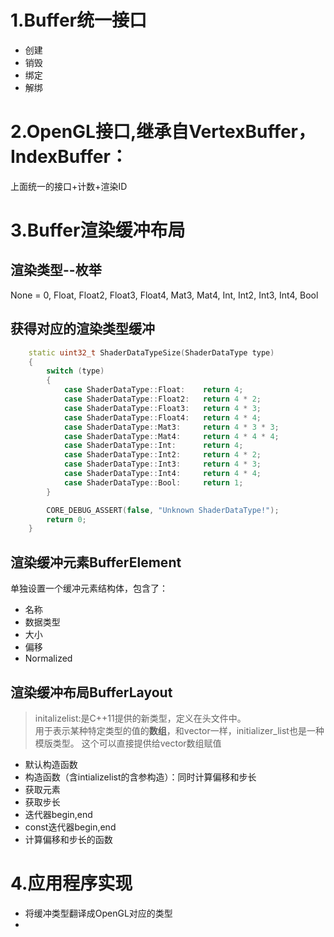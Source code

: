 # 1.Buffer统一接口
* 创建
* 销毁
* 绑定
* 解绑

# 2.OpenGL接口,继承自VertexBuffer，IndexBuffer：
上面统一的接口+计数+渲染ID


# 3.Buffer渲染缓冲布局
## 渲染类型--枚举
None = 0, Float, Float2, Float3, Float4, Mat3, Mat4, Int, Int2, Int3, Int4, Bool

## 获得对应的渲染类型缓冲
```c++
	static uint32_t ShaderDataTypeSize(ShaderDataType type)
	{
		switch (type)
		{
			case ShaderDataType::Float:    return 4;
			case ShaderDataType::Float2:   return 4 * 2;
			case ShaderDataType::Float3:   return 4 * 3;
			case ShaderDataType::Float4:   return 4 * 4;
			case ShaderDataType::Mat3:     return 4 * 3 * 3;
			case ShaderDataType::Mat4:     return 4 * 4 * 4;
			case ShaderDataType::Int:      return 4;
			case ShaderDataType::Int2:     return 4 * 2;
			case ShaderDataType::Int3:     return 4 * 3;
			case ShaderDataType::Int4:     return 4 * 4;
			case ShaderDataType::Bool:     return 1;
		}

		CORE_DEBUG_ASSERT(false, "Unknown ShaderDataType!");
		return 0;
	}
```

## 渲染缓冲元素BufferElement
单独设置一个缓冲元素结构体，包含了：
* 名称
* 数据类型
* 大小
* 偏移
* Normalized


## 渲染缓冲布局BufferLayout
> initalizelist:是C++11提供的新类型，定义在头文件中。  
> 用于表示某种特定类型的值的**数组**，和vector一样，initializer_list也是一种模版类型。
> 这个可以直接提供给vector数组赋值

+ 默认构造函数
+ 构造函数（含intializelist的含参构造）：同时计算偏移和步长
+ 获取元素
+ 获取步长
+ 迭代器begin,end
+ const迭代器begin,end
+ 计算偏移和步长的函数

# 4.应用程序实现
+ 将缓冲类型翻译成OpenGL对应的类型
+ 
